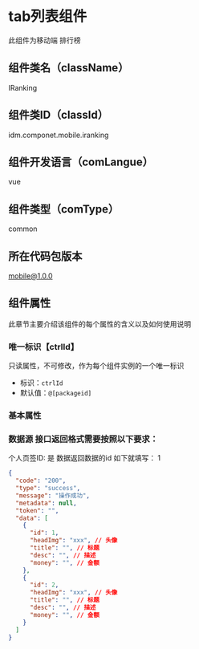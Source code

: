 # tab列表组件
此组件为移动端 排行榜

## 组件类名（className）
IRanking

## 组件类ID（classId）
idm.componet.mobile.iranking

## 组件开发语言（comLangue）
vue

## 组件类型（comType）
common

## 所在代码包版本
mobile@1.0.0

## 组件属性

此章节主要介绍该组件的每个属性的含义以及如何使用说明

### 唯一标识【ctrlId】

只读属性，不可修改，作为每个组件实例的一个唯一标识
- 标识：`ctrlId`
- 默认值：`@[packageid]`

### 基本属性


### 数据源 接口返回格式需要按照以下要求：

个人页签ID: 是 数据返回数据的id   如下就填写： 1
```json
{
  "code": "200",
  "type": "success",
  "message": "操作成功",
  "metadata": null,
  "token": "",
  "data": [
    {
      "id": 1,
      "headImg": "xxx", // 头像
      "title": "", // 标题
      "desc": "", // 描述
      "money": "", // 金额
    },
    {
      "id": 2,
      "headImg": "xxx", // 头像
      "title": "", // 标题
      "desc": "", // 描述
      "money": "", // 金额
    }
  ]
}

```
